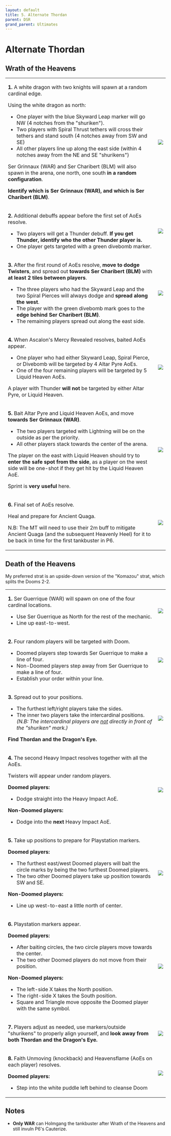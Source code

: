 ```yaml
---
layout: default
title: 5. Alternate Thordan
parent: DSR
grand_parent: Ultimates
---
```


# Alternate Thordan

## Wrath of the Heavens

<table>
  <tr>
    <td><p><b>1.</b> A white dragon with two knights will spawn at a random cardinal edge.</p><p>Using the white dragon as north:</p><ul><li>One player with the blue Skyward Leap marker will go NW (4 notches from the "shuriken").</li><li>Two players with Spiral Thrust tethers will cross their tethers and stand south (4 notches away from SW and SE)</li><li>All other players line up along the east side (within 4 notches away from the NE and SE "shurikens")</li></ul><p>Ser Grinnaux (WAR) and Ser Charibert (BLM) will also spawn in the arena, one north, one south <b>in a random configuration</b>.</p><p><b>Identify which is Ser Grinnaux (WAR), and which is Ser Charibert (BLM)</b>.</td>
    <td><img src="../images/alternate_thordan/wrath_of_the_heavens_01.jpg"></td>
  </tr>
  <tr>
    <td><p><b>2.</b> Additional debuffs appear before the first set of AoEs resolve.</p><ul><li>Two players will get a Thunder debuff. <b>If you get Thunder, identify who the other Thunder player is.</b></li><li>One player gets targeted with a green divebomb marker.</li></ul></td>
    <td><img src="../images/alternate_thordan/wrath_of_the_heavens_02.jpg"></td>
  </tr>
  <tr>
    <td><p><b>3.</b> After the first round of AoEs resolve, <b>move to dodge Twisters</b>, and spread out <b>towards Ser Charibert (BLM)</b> with <b>at least 2 tiles between players</b>.</p><ul><li>The three players who had the Skyward Leap and the two Spiral Pierces will always dodge and <b>spread along the west</b>.</li><li>The player with the green divebomb mark goes to the <b>edge behind Ser Charibert (BLM)</b>.</li><li>The remaining players spread out along the east side.</li></ul></td>
    <td><img src="../images/alternate_thordan/wrath_of_the_heavens_03.jpg"></td>
  </tr>
  <tr>
    <td><p><b>4.</b> When Ascalon's Mercy Revealed resolves, baited AoEs appear.</p><ul><li>One player who had either Skyward Leap, Spiral Pierce, or Divebomb will be targeted by 4 Altar Pyre AoEs.</li><li>One of the four remaining players will be targeted by 5 Liquid Heaven AoEs.</li></ul><p>A player with Thunder <b>will not</b> be targeted by either Altar Pyre, or Liquid Heaven.</td>
    <td><img src="../images/alternate_thordan/wrath_of_the_heavens_04.jpg"></td>
  </tr>
  <tr>
    <td><p><b>5.</b> Bait Altar Pyre and Liquid Heaven AoEs, and move <b>towards Ser Grinnaux (WAR)</b>.</p><ul><li>The two players targeted with Lightning will be on the outside as per the priority.</li><li>All other players stack towards the center of the arena.</li></ul><p>The player on the east with Liquid Heaven should try to <b>enter the safe spot from the side</b>, as a player on the west side will be one-shot if they get hit by the Liquid Heaven AoE.</p><p>Sprint is <b>very useful</b> here.</p></td>
    <td><img src="../images/alternate_thordan/wrath_of_the_heavens_05.jpg"></td>
  </tr>
  <tr>
    <td><p><b>6.</b> Final set of AoEs resolve.</p><p>Heal and prepare for Ancient Quaga.</p><p>N.B: The MT will need to use their 2m buff to mitigate Ancient Quaga (and the subsequent Heavenly Heel) for it to be back in time for the first tankbuster in P6.</p></td>
    <td><img src="../images/alternate_thordan/wrath_of_the_heavens_06.jpg"></td>
  </tr>
</table>

## Death of the Heavens

My preferred strat is an upside-down version of the "Komazou" strat, which splits the Dooms 2-2.

<table>
  <tr>
    <td><p><b>1.</b> Ser Guerrique (WAR) will spawn on one of the four cardinal locations.</p><ul><li>Use Ser Guerrique as North for the rest of the mechanic.</li><li>Line up east-to-west.</li></ul></td>
    <td><img src="../images/alternate_thordan/death_of_the_heavens_01.jpg"></td>
  </tr>
  <tr>
    <td><p><b>2.</b> Four random players will be targeted with Doom.</p><ul><li>Doomed players step towards Ser Guerrique to make a line of four.</li><li>Non-Doomed players step away from Ser Guerrique to make a line of four.</li><li>Establish your order within your line.</li></ul></td>
    <td><img src="../images/alternate_thordan/death_of_the_heavens_02.jpg"></td>
  </tr>
  <tr>
    <td><p><b>3.</b> Spread out to your positions.</p><ul><li>The furthest left/right players take the sides.</li><li>The inner two players take the intercardinal positions. <em>(N.B: The intercardinal players are <u>not</u> directly in front of the "shuriken" mark.)</em></li></ul><p><b>Find Thordan and the Dragon's Eye.</b></p></td>
    <td><img src="../images/alternate_thordan/death_of_the_heavens_03.jpg"></td>
  </tr>
  <tr>
    <td><p><b>4.</b> The second Heavy Impact resolves together with all the AoEs.</p><p> Twisters will appear under random players.</p><b>Doomed players:</b><ul><li>Dodge straight into the Heavy Impact AoE.</li></ul><b>Non-Doomed players:</b><ul><li>Dodge into the <b>next</b> Heavy Impact AoE.</li></ul></td>
    <td><img src="../images/alternate_thordan/death_of_the_heavens_04.jpg"></td>
  </tr>
  <tr>
    <td><p><b>5.</b> Take up positions to prepare for Playstation markers.</p><b>Doomed players:</b><ul><li>The furthest east/west Doomed players will bait the circle marks by being the two furthest Doomed players.</li><li>The two other Doomed players take up position towards SW and SE.</li></ul><b>Non-Doomed players:</b><ul><li>Line up west-to-east a little north of center.</li></ul></td>
    <td><img src="../images/alternate_thordan/death_of_the_heavens_05.jpg"></td>
  </tr>
  <tr>
    <td><p><b>6.</b> Playstation markers appear.</p><b>Doomed players:</b><ul><li>After baiting circles, the two circle players move towards the center.</li><li>The two other Doomed players do not move from their position.</li></ul><b>Non-Doomed players:</b><ul><li>The left-side X takes the North position.</li><li>The right-side X takes the South position.<li>Square and Triangle move opposite the Doomed player with the same symbol.</li></ul></td>
    <td><img src="../images/alternate_thordan/death_of_the_heavens_06.jpg"></td>
  </tr>
  <tr>
    <td><p><b>7.</b> Players adjust as needed, use markers/outside "shurikens" to properly align yourself, and <b>look away from both Thordan and the Dragon's Eye.</b></td>
    <td><img src="../images/alternate_thordan/death_of_the_heavens_07.jpg"></td>
  </tr>
  <tr>
    <td><p><b>8.</b> Faith Unmoving (knockback) and Heavensflame (AoEs on each player) resolves.</p><b>Doomed players:</b><ul><li>Step into the white puddle left behind to cleanse Doom</li></ul></td>
    <td><img src="../images/alternate_thordan/death_of_the_heavens_08.jpg"></td>
  </tr>
</table>

## Notes
- **Only WAR** can Holmgang the tankbuster after Wrath of the Heavens and still invuln P6's Cauterize.
